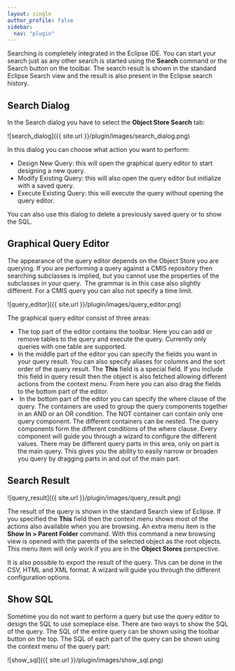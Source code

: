 ```yaml
---
layout: single
author_profile: false
sidebar:
  nav: "plugin"
---
```


Searching is completely integrated in the Eclipse IDE. You can start your search just as any other search is started using the __Search__ command or the Search button on the toolbar. The search result is shown in the standard Eclipse Search view and the result is also present in the Eclipse search history.
## Search Dialog
In the Search dialog you have to select the __Object Store Search__ tab:

![search_dialog]({{ site.url }}/plugin/images/search_dialog.png)

In this dialog you can choose what action you want to perform:

* Design New Query: this will open the graphical query editor to start designing a new query.
* Modify Existing Query: this will also open the query editor but initialize with a saved query.
* Execute Existing Query: this will execute the query without opening the query editor.

You can also use this dialog to delete a previously saved query or to show the SQL.
## Graphical Query Editor
The appearance of the query editor depends on the Object Store you are querying. If you are performing a query against a CMIS repository then searching subclasses is implied, but you cannot use the properties of the subclasses in your query.  The grammar is in this case also slightly different. For a CMIS query you can also not specify a time limit.

![query_editor]({{ site.url }}/plugin/images/query_editor.png)

The graphical query editor consist of three areas:

* The top part of the editor contains the toolbar. Here you can add or remove tables to the query and execute the query. Currently only queries with one table are supported.
* In the middle part of the editor you can specify the fields you want in your query result. You can also specify aliases for columns and the sort order of the query result. The __This__ field is a special field. If you include this field in query result then the object is also fetched allowing different actions from the context menu. From here you can also drag the fields to the bottom part of the editor.
*  In the bottom part of the editor you can specify the where clause of the query. The containers are used to group the query components together in an AND or an OR condition. The NOT container can contain only one query component. The different containers can be nested. The query components form the different conditions of the where clause. Every component will guide you through a wizard to configure the different values. There may be different query parts in this area, only on part is the main query. This gives you the ability to easily narrow or broaden you query by dragging parts in and out of the main part.

## Search Result

![query_result]({{ site.url }}/plugin/images/query_result.png)

The result of the query is shown in the standard Search view of Eclipse. If you specified the __This__ field then the context menu shows most of the actions also available when you are browsing. An extra menu item is the __Show In &gt; Parent Folder__ command. With this command a new browsing view is opened with the parents of the selected object as the root objects. This menu item will only work if you are in the __Object Stores__ perspective.

It is also possible to export the result of the query. This can be done in the CSV, HTML and XML format. A wizard will guide you through the different configuration options.
## Show SQL
Sometime you do not want to perform a query but use the query editor to design the SQL to use someplace else. There are two ways to show the SQL of the query. The SQL of the entire query can be shown using the toolbar button on the top. The SQL of each part of the query can be shown using the context menu of the query part:

![show_sql]({{ site.url }}/plugin/images/show_sql.png)
